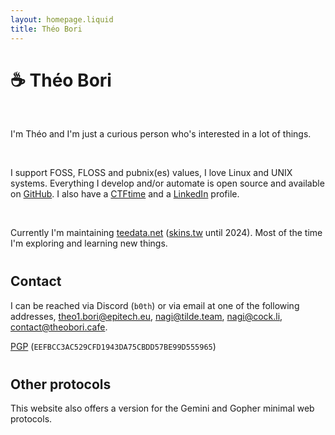 ```yaml
---
layout: homepage.liquid
title: Théo Bori
---
```


# ☕ Théo Bori

&nbsp;

I'm Théo and I'm just a curious person who's interested in a lot of things.

&nbsp;

I support FOSS, FLOSS and pubnix(es) values, I love Linux and UNIX systems. Everything I develop and/or automate is open source and available on [GitHub](https://github.com/theobori). I also have a [CTFtime](https://ctftime.org/user/67138) and a [LinkedIn](https://www.linkedin.com/in/theo-bori) profile.

&nbsp;

Currently I'm maintaining [teedata.net](https://teedata.net) ([skins.tw](https://skins.tw) until 2024).
Most of the time I'm exploring and learning new things.

<h2 class="category" style="margin-top: 40px;">Contact</h2>

I can be reached via Discord (`b0th`) or via email at one of the following addresses, <a href="mailto:theo1.bori@epitech.eu">theo1.bori@epitech.eu</a>, <a href="mailto:nagi@tilde.team">nagi@tilde.team</a>, <a href="mailto:nagi@cock.li">nagi@cock.li</a>, <a href="mailto:contact@theobori.cafe">contact@theobori.cafe</a>.

<a href="/pgp.asc">PGP</a>  (`EEFBCC3AC529CFD1943DA75CBDD57BE99D555965`)

<h2 class="category" style="margin-top: 40px;">Other protocols</h2>

This website also offers a version for the Gemini and Gopher minimal web protocols.


